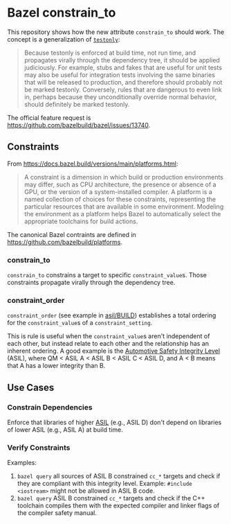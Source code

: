 # Bazel constrain_to

This repository shows how the new attribute `constrain_to` should work. The concept is a generalization of [`testonly`](https://docs.bazel.build/versions/main/be/common-definitions.html#common.testonly):

> Because testonly is enforced at build time, not run time, and propagates virally through the dependency tree, it should be applied judiciously. For example, stubs and fakes that are useful for unit tests may also be useful for integration tests involving the same binaries that will be released to production, and therefore should probably not be marked testonly. Conversely, rules that are dangerous to even link in, perhaps because they unconditionally override normal behavior, should definitely be marked testonly.

The official feature request is https://github.com/bazelbuild/bazel/issues/13740.

## Constraints

From https://docs.bazel.build/versions/main/platforms.html:

> A constraint is a dimension in which build or production environments may differ, such as CPU architecture, the presence or absence of a GPU, or the version of a system-installed compiler. A platform is a named collection of choices for these constraints, representing the particular resources that are available in some environment. Modeling the environment as a platform helps Bazel to automatically select the appropriate toolchains for build actions.

The canonical Bazel contraints are defined in https://github.com/bazelbuild/platforms.

### constrain_to

`constrain_to` constrains a target to specific `constraint_value`s. Those constraints propagate virally through the dependency tree.

### constraint_order

`constraint_order` (see example in [asil/BUILD](asil/BUILD)) establishes a total ordering for the `constraint_value`s of a `constraint_setting`.

This is rule is useful when the `constraint_value`s aren't independent of each other, but instead relate to each other and the relationship has an inherent ordering. A good example is the [Automotive Safety Integrity Level](https://en.wikipedia.org/wiki/Automotive_Safety_Integrity_Level) (ASIL), where QM < ASIL A < ASIL B < ASIL C < ASIL D, and A < B means that A has a lower integrity than B.

## Use Cases

### Constrain Dependencies

Enforce that libraries of higher [ASIL](https://en.wikipedia.org/wiki/Automotive_Safety_Integrity_Level) (e.g., ASIL D) don't depend on libraries of lower ASIL (e.g., ASIL A) at build time.

### Verify Constraints

Examples:

1. `bazel query` all sources of ASIL B constrained `cc_*` targets and check if they are compliant with this integrity level. Example: `#include <iostream>` might not be allowed in ASIL B code.
1. `bazel query` ASIL B constrained `cc_*` targets and check if the C++ toolchain compiles them with the expected compiler and linker flags of the compiler safety manual.

